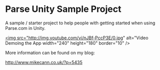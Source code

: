 Parse Unity Sample Project
==========================

A sample / starter project to help people with getting started when using Parse.com in Unity. 

<a href="http://www.youtube.com/watch?feature=player_embedded&v=nJBf-PccP3E
" target="_blank"><img src="http://img.youtube.com/vi/nJBf-PccP3E/0.jpg" 
alt="Video Demoing the App width="240" height="180" border="10" /></a>

More information can be found on my blog:

http://www.mikecann.co.uk/?p=5435